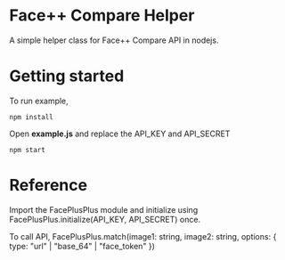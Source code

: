 # Face++ Compare Helper

A simple helper class for Face++ Compare API in nodejs.

# Getting started

To run example,

    npm install

Open **example.js** and replace the API_KEY and API_SECRET

    npm start

# Reference

Import the FacePlusPlus module and initialize using FacePlusPlus.initialize(API_KEY, API_SECRET) once.

To call API, FacePlusPlus.match(image1: string, image2: string, options: { type: "url" | "base_64" | "face_token" })
